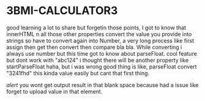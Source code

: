 # 3BMI-CALCULATOR3
good learning
a lot to share but forgetin those points, I got to know that innerHTML n all those other properties convert the value you provide into strings so have to convert again into Number, a very long process like first assign then get then convert then compare bla bla. While converting i always use number but this time got to know about parseFloat. cool feature but dont work with "abc124" i thought there will be another property like startParseFloat haha, but i was wrong good thing is like, parseFloat convert "3241fhd" this kinda value easily but cant that first thing.


*alert* you wont get output result in that blank space because had a issue like forget to upload value in that element.
